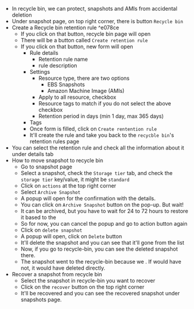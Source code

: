 - In recycle bin, we can protect, snapshots and AMIs from accidental deletion
- Under snapshot page, on top right corner, there is button `Recycle bin`
- Create a Recycle bin retention rule ^e078ce
	- If you click on that button, recycle bin page will open
	- There will be a button called `Create retention rule`
	- If you click on that button, new form will open
		- Rule details
			- Retention rule name
			- rule description
		- Settings
			- Resource type, there are two options
				- EBS Snapshots
				- Amazon Machine Image (AMIs)
			- Apply to all resource, checkbox
			- Resource tags to match if you do not select the above checkbox
			- Retention period in days (min 1 day, max 365 days)
		- Tags
		- Once form is filled, click on `Create rentention rule`
		- It'll create the rule and take you back to the `recycble bin`'s  retention rules page
- You can select the retention rule and check all the information about it under details tab
- How to move snapshot to recycle bin
	- Go to snapshot page
	- Select a snapshot, check the `Storage tier` tab, and check the `storage tier` key/value, it might be `standard`
	- Click on `actions` at the top right corner
	- Select `Archive Snapshot`
	- A popup will open for the confirmation with the details.
	- You can click on `Archive Snapshot` button on the pop-up. But wait!
	- It can be archived, but you have to wait for 24 to 72 hours to restore it based to the [](EBS.md#^8457f6%7Carchive%20policy)
	- So for now, you can cancel the popup and go to action button again
	- Click on `delete snapshot`
	- A popup will open, click on `Delete` button
	- It'll delete the snapshot and you can see that it'll gone from the list
	- Now, if you go to recycle-bin, you can see the deleted snapshot there.
	- The snapshot went to the recycle-bin because we [](EBS.md#^e078ce%7Ccreated%20a%20retention%20rule). If would have not, it would have deleted directly.
 - Recover a snapshot from recycle bin
	 - Select the snapshot in recycle-bin you want to recover
	 - Click on the `recover` button on the top right corner
	 - It'll be recovered and you can see the recovered snapshot under snapshots page.

